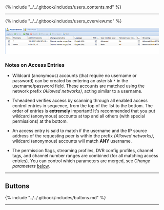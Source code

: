 {% include "../../.gitbook/includes/users_contents.md" %}

---

{% include "../../.gitbook/includes/users_overview.md" %}

!['Access Entries' Tab](../../.gitbook/assets/doc/users/access_entries_tab.png)

### Notes on Access Entries

* Wildcard (anonymous) accounts (that require no username or password) 
can be created by entering an asterisk `*` in the username/password field. 
These accounts are matched using the network prefix *(Allowed networks)*, 
acting similar to a username.

* Tvheadend verifies access by scanning through all enabled access control
entries in sequence, from the top of the list to the bottom.
The order of entries is **extremely** important! It's recommended 
that you put wildcard (anonymous) accounts at top and all others 
(with special permissions) at the bottom. 

* An access entry is said to match if the username and the IP source 
address of the requesting peer is within the prefix *(Allowed networks)*, 
wildcard (anonymous) accounts will match **ANY** username.

* The permission flags, streaming profiles, DVR config profiles, channel tags, and channel
number ranges are combined (for all matching access entries). You can 
control which parameters are merged, see *Change parameters* [below](#items). 

---

## Buttons

{% include "../../.gitbook/includes/buttons.md" %}


---


